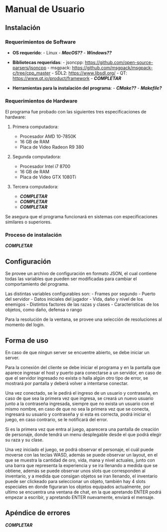 # Manual de Usuario

## Instalación

### Requerimientos de Software

- **OS requerido**: 
        - Linux
        - ***MacOS??***
        - ***Windows??***

- **Bibliotecas requeridas**:
        - jsoncpp: https://github.com/open-source-parsers/jsoncpp
        - msgpack: https://github.com/msgpack/msgpack-c/tree/cpp_master
        - SDL2: https://www.libsdl.org/
        - QT: https://www.qt.io/product/framework
        - ***COMPLETAR***

- **Herramientas para la instalación del programa**:
        - ***CMake??***
        - ***Makefile?***

### Requerimientos de Hardware

El programa fue probado con las siguientes tres especificaciones de hardware:

1. Primera computadora:

    - Procesador AMD 10-7850K
    - 16 GB de RAM
    - Placa de Video Radeon R9 380

2. Segunda computadora:

    - Procesador Intel i7 8700
    - 16 GB de RAM
    - Placa de Video GTX 1080Ti

2. Tercera computadora:

    - ***COMPLETAR***
    - ***COMPLETAR***
    - ***COMPLETAR***

Se asegura que el programa funcionará en sistemas con especificaciones similares o superiores.

### Proceso de instalación

***COMPLETAR***

## Configuración

Se provee un archivo de configuración en formato JSON, el cual contiene todas las variables que pueden ser modificadas para cambiar el comportamiento del programa.

Las distintas variables configurables son:
    - Frames por segundo
    - Puerto del servidor
    - Datos iniciales del jugador
    - Vida, daño y nivel de los enemigos
    - Distintos factores de las razas y clases
    - Caracteristicas de los objetos, como daño, defensa o rango

Para la resolución de la ventana, se provee una selección de resoluciones al momento del login.

## Forma de uso

En caso de que ningun server se encuentre abierto, se debe iniciar un server.

Para la conexión del cliente se debe iniciar el programa y en la pantalla que aparece ingresar el host y puerto para conectarse a un servidor, en caso de que el servidor ingresado no exista o halla algún otro tipo de error, se mostrará por pantalla y deberá volver a intentarse conectar.

Una vez conectado, se le pedirá el ingreso de un usuario y contraseña, en caso de que sea la primera vez que ingresa, se creará un nuevo usuario junto a la contraseña ingresada, siempre que no exista un usuario con el mismo nombre, en caso de que no sea la primera vez que se conecta, ingresará su usuario y contraseña y si esta es correcta, podrá iniciar el juego, en caso contrario, se le notificará del error.

Si es la primera vez que entra al juego, aparecera una pantalla de creación de personaje, donde tendrá un menu desplegable desde el que podrá elegir su raza y su clase.

Una vez iniciado el juego, se podrá observar el personaje, el cuál puede moverse con las teclas WASD, además se puede observar un layout, en el que se muestra la cantidad de oro, vida, mana y nivel actuales, junto con una barra que representa la experiencia y se ira llenando a medida que se obtiene, además se puede observar unos slots que corresponden al inventario, y a medida que consigan objetos se iran llenando, el inventario puede ser clickeado para seleccionar un objeto, también hay 4 slots especiales en donde figuraran los objetos equipados actualmente, por ultimo se encuentra una ventana de chat, en la que apretando ENTER podrá empezar a escribir, y apretando ENTER nuevamente, enviará el mensaje.

## Apéndice de errores

***COMPLETAR***